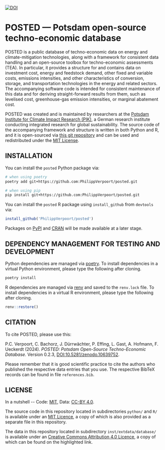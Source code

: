 [![DOI](https://zenodo.org/badge/616985767.svg)](https://zenodo.org/doi/10.5281/zenodo.10639752)


# POSTED — Potsdam open-source techno-economic database
POSTED is a public database of techno-economic data on energy and climate-mitigation technologies, along with a framework for consistent data handling and an open-source toolbox for techno-economic assessments (TEA). In particular, it provides a structure for and contains data on investment cost, energy and feedstock demand, other fixed and variable costs, emissions intensities, and other characteristics of conversion, storage, and transportation technologies in the energy and related sectors. The accompanying software code is intended for consistent maintenance of this data and for deriving straight-forward results from them, such as levelised cost, greenhouse-gas emission intensities, or marginal abatement cost.

POSTED was created and is maintained by researchers at the [Potsdam Institute for Climate Impact Research (PIK)](https://www.pik-potsdam.de/en/), a German research institute conducting integrated research for global sustainability. The source code of the accompanying framework and structure is written in both Python and R, and it is open-sourced via [this git repository](https://github.com/PhilippVerpoort/posted) and can be used and redistributed under the [MIT License](https://opensource.org/license/mit/).


## INSTALLATION
You can install the `posted` Python package via:
```bash
# when using poetry
poetry add git+https://github.com:PhilippVerpoort/posted.git

# when using pip
pip install git+https://github.com:PhilippVerpoort/posted.git
```

You can install the `posted` R package using `install_github` from `devtools` via:
```R
install_github('PhilippVerpoort/posted')
```

Packages on [PyPI](https://pypi.org/) and [CRAN](https://cran.r-project.org/) will be made available at a later stage.


## DEPENDENCY MANAGEMENT FOR TESTING AND DEVELOPMENT
Python dependencies are managed via [poetry](https://python-poetry.org/). To install dependencies in a virtual Python environment, please type the following after cloning.

```bash
poetry install
```

R dependencies are managed via [renv](https://rstudio.github.io/renv/) and saved to the `renv.lock` file. To install dependencies in a virtual R environment, please type the following after cloning.

```R
renv::restore()
```


## CITATION
To cite POSTED, please use this:

P.C. Verpoort, C. Bachorz, J. Dürrwächter, P. Effing, L. Gast, A. Hofmann, F. Ueckerdt (2024). _POSTED: Potsdam Open-Source Techno-Economic Database._ Version 0.2.3, [DOI:10.5281/zenodo.10639752](https://doi.org/10.5281/zenodo.10639752).

Please remember that it is good scientific practice to cite the authors who published the respective data entries that you use. The respective BibTeX records can be found in file `references.bib`.


## LICENSE
In a nutshell -- Code: [MIT](https://opensource.org/license/mit/), Data: [CC-BY 4.0](https://creativecommons.org/licenses/by/4.0/).

The source code in this repository located in subdirectories `python/` and `R/` is available under an [MIT Licence](https://opensource.org/license/mit/), a copy of which is also provided as a separate file in this repository.

The data in this repository located in subdirectory `inst/extdata/database/` is available under an [Creative Commons Attribution 4.0 Licence](https://creativecommons.org/licenses/by/4.0/), a copy of which can be found on the highlighted link.
